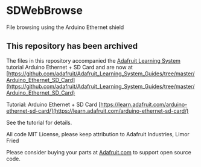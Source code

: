 # SDWebBrowse
File browsing using the Arduino Ethernet shield

## This repository has been archived

The files in this repository accompanied the [Adafruit Learning System](https://learn.adafruit.com) tutorial 
Arduino Ethernet + SD Card and are now at [https://github.com/adafruit/Adafruit_Learning_System_Guides/tree/master/Arduino_Ethernet_SD_Card](https://github.com/adafruit/Adafruit_Learning_System_Guides/tree/master/Arduino_Ethernet_SD_Card)

Tutorial: Arduino Ethernet + SD Card [https://learn.adafruit.com/arduino-ethernet-sd-card/](https://learn.adafruit.com/arduino-ethernet-sd-card/)

See the tutorial for details.

All code MIT License, please keep attribution to Adafruit Industries, Limor Fried

Please consider buying your parts at [Adafruit.com](https://www.adafruit.com) to support open source code.
